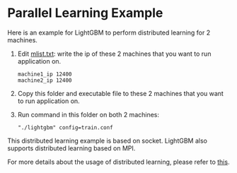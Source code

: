 Parallel Learning Example
=========================

Here is an example for LightGBM to perform distributed learning for 2 machines.

1. Edit [mlist.txt](./mlist.txt): write the ip of these 2 machines that you want to run application on.

   ```
   machine1_ip 12400
   machine2_ip 12400
   ```

2. Copy this folder and executable file to these 2 machines that you want to run application on.

3. Run command in this folder on both 2 machines:

   ```"./lightgbm" config=train.conf```

This distributed learning example is based on socket. LightGBM also supports distributed learning based on MPI.

For more details about the usage of distributed learning, please refer to [this](https://github.com/microsoft/LightGBM/blob/master/docs/Parallel-Learning-Guide.rst).
